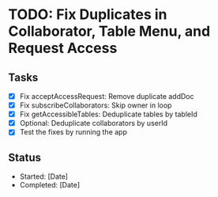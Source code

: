 # TODO: Fix Duplicates in Collaborator, Table Menu, and Request Access

## Tasks
- [x] Fix acceptAccessRequest: Remove duplicate addDoc
- [x] Fix subscribeCollaborators: Skip owner in loop
- [x] Fix getAccessibleTables: Deduplicate tables by tableId
- [x] Optional: Deduplicate collaborators by userId
- [x] Test the fixes by running the app

## Status
- Started: [Date]
- Completed: [Date]
